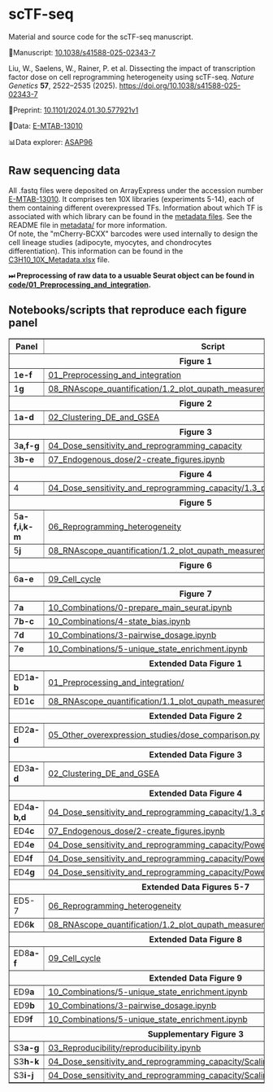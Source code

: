 # scTF-seq
Material and source code for the scTF-seq manuscript. 

📰Manuscript: [10.1038/s41588-025-02343-7](https://www.nature.com/articles/s41588-025-02343-7)

Liu, W., Saelens, W., Rainer, P. et al. Dissecting the impact of transcription factor dose on cell reprogramming heterogeneity using scTF-seq. _Nature Genetics_ **57**, 2522–2535 (2025).  https://doi.org/10.1038/s41588-025-02343-7

📜Preprint: [10.1101/2024.01.30.577921v1](www.biorxiv.org/content/10.1101/2024.01.30.577921v1) 

📅Data: [E-MTAB-13010](https://www.ebi.ac.uk/biostudies/arrayexpress/studies/E-MTAB-13010)

📊Data explorer: [ASAP96](https://asap.epfl.ch/projects/ASAP96)


## Raw sequencing data
All .fastq files were deposited on ArrayExpress under the accession number [E-MTAB-13010](https://www.ebi.ac.uk/biostudies/arrayexpress/studies/E-MTAB-13010). It comprises ten 10X libraries (experiments 5-14), each of them containing different overexpressed TFs. Information about which TF is associated with which library can be found in the [metadata files](metadata/). See the README file in [metadata/](metadata) for more information.<br/>
Of note, the "mCherry-BCXX" barcodes were used internally to design the cell lineage studies (adipocyte, myocytes, and chondrocytes differentiation). This information can be found in the [C3H10_10X_Metadata.xlsx](metadata/C3H10_10X_Metadata.xlsx) file.

**⏭ Preprocessing of raw data to a usuable Seurat object can be found in [code/01_Preprocessing_and_integration](code/01_Preprocessing_and_integration/).**


## Notebooks/scripts that reproduce each figure panel

<table border="1" cellspacing="100" cellpadding="0" width="100%">
  <thead>
    <tr>
      <th>Panel</th>
      <th>Script</th>
    </tr>
  </thead>
  <tbody>
    <tr><th colspan="2" border="1">Figure 1</th></tr>
    <tr><td>1<strong>e-f</strong></td><td><a href="code/01_Preprocessing_and_integration">01_Preprocessing_and_integration</a></td></tr>
    <tr><td>1<strong>g</strong></td><td><a href="code/08_RNAscope_quantification/1.2_plot_qupath_measurements_KLF4_ESR2.R">08_RNAscope_quantification/1.2_plot_qupath_measurements_KLF4_ESR2.R</a></td></tr>
    <tr><th colspan="2" border="1">Figure 2</th></tr>
    <tr><td>1<strong>a-d</strong></td><td><a href="code/02_Clustering_DE_and_GSEA">02_Clustering_DE_and_GSEA</a></td></tr>
    <tr><th colspan="2" border="1">Figure 3</th></tr>
    <tr><td>3<strong>a,f-g</strong></td><td><a href="code/04_Dose_sensitivity_and_reprogramming_capacity">04_Dose_sensitivity_and_reprogramming_capacity</a></td></tr>
    <tr><td>3<strong>b-e</strong></td><td><a href="code/07_Endogenous_dose/2-create_figures.ipynb">07_Endogenous_dose/2-create_figures.ipynb</a></td></tr>
    <tr><th colspan="2" border="1">Figure 4</th></tr>
    <tr><td>4</td><td><a href="code/04_Dose_sensitivity_and_reprogramming_capacity/1.3_protein_features_enrichment.R">04_Dose_sensitivity_and_reprogramming_capacity/1.3_protein_features_enrichment.R</a></td></tr>
    <tr><th colspan="2" border="1">Figure 5</th></tr>
    <tr><td>5<strong>a-f,i,k-m</strong></td><td><a href="code/06_Reprogramming_heterogeneity">06_Reprogramming_heterogeneity</a></td></tr>
    <tr><td>5<strong>j</strong></td><td><a href="code/08_RNAscope_quantification/1.2_plot_qupath_measurements_KLF4_ESR2.R">08_RNAscope_quantification/1.2_plot_qupath_measurements_KLF4_ESR2.R</a></td></tr>
    <tr><th colspan="2" border="1">Figure 6</th></tr>
    <tr><td>6<strong>a-e</strong></td><td><a href="code/09_Cell_cycle">09_Cell_cycle</a></td></tr>
    <tr><th colspan="2" border="1">Figure 7</th></tr>
    <tr><td>7<strong>a</strong></td><td><a href="code/10_Combinations/0-prepare_main_seurat.ipynb">10_Combinations/0-prepare_main_seurat.ipynb</a></td></tr>
    <tr><td>7<strong>b-c</strong></td><td><a href="code/10_Combinations/4-state_bias.ipynb">10_Combinations/4-state_bias.ipynb</a></td></tr>
    <tr><td>7<strong>d</strong></td><td><a href="code/10_Combinations/3-pairwise_dosage.ipynb">10_Combinations/3-pairwise_dosage.ipynb</a></td></tr>
    <tr><td>7<strong>e</strong></td><td><a href="code/10_Combinations/5-unique_state_enrichment.ipynb">10_Combinations/5-unique_state_enrichment.ipynb</a></td></tr>
    <tr><th colspan="2" border="1">Extended Data Figure 1</th></tr>
    <tr><td>ED1<strong>a-b</strong></td><td><a href="code/01_Preprocessing_and_integration/">01_Preprocessing_and_integration/</a></td></tr>
    <tr><td>ED1<strong>c</strong></td><td><a href="code/08_RNAscope_quantification/1.1_plot_qupath_measurements_mCherry.R">08_RNAscope_quantification/1.1_plot_qupath_measurements_mCherry.R</a></td></tr>
    <tr><th colspan="2" border="1">Extended Data Figure 2</th></tr>
    <tr><td>ED2<strong>a-d</strong></td><td><a href="code/05_Other_overexpression_studies/dose_comparison.py">05_Other_overexpression_studies/dose_comparison.py</a></td></tr>
    <tr><th colspan="2" border="1">Extended Data Figure 3</th></tr>
    <tr><td>ED3<strong>a-d</strong></td><td><a href="code/02_Clustering_DE_and_GSEA/">02_Clustering_DE_and_GSEA</a></td></tr>
    <tr><th colspan="2" border="1">Extended Data Figure 4</th></tr>
    <tr><td>ED4<strong>a-b,d</strong></td><td><a href="code/04_Dose_sensitivity_and_reprogramming_capacity/1.3_protein_features_enrichment.R">04_Dose_sensitivity_and_reprogramming_capacity/1.3_protein_features_enrichment.R</a></td></tr>
    <tr><td>ED4<strong>c</strong></td><td><a href="code/07_Endogenous_dose/2-create_figures.ipynb">07_Endogenous_dose/2-create_figures.ipynb</a></td></tr>
    <tr><td>ED4<strong>e</strong></td><td><a href="code/04_Dose_sensitivity_and_reprogramming_capacity/Power/power.ipynb">04_Dose_sensitivity_and_reprogramming_capacity/Power/power.ipynb</a></td></tr>
    <tr><td>ED4<strong>f</strong></td><td><a href="code/04_Dose_sensitivity_and_reprogramming_capacity/Power/power.ipynb">04_Dose_sensitivity_and_reprogramming_capacity/Power/power.ipynb</a></td></tr>
    <tr><td>ED4<strong>g</strong></td><td><a href="code/04_Dose_sensitivity_and_reprogramming_capacity/Power/power.ipynb">04_Dose_sensitivity_and_reprogramming_capacity/Power/power.ipynb</a></td></tr>
    <tr><th colspan="2" border="1">Extended Data Figures 5-7</th></tr>
    <tr><td>ED5-7<strong></strong></td><td><a href="code/06_Reprogramming_heterogeneity">06_Reprogramming_heterogeneity</a></td></tr>
    <tr><td>ED6<strong>k</strong></td><td><a href="code/08_RNAscope_quantification/1.2_plot_qupath_measurements_KLF4_ESR2.R">08_RNAscope_quantification/1.2_plot_qupath_measurements_KLF4_ESR2.R</a></td></tr>
    <tr><th colspan="2" border="1">Extended Data Figure 8</th></tr>
    <tr><td>ED8<strong>a-f</strong></td><td><a href="code/09_Cell_cycle">09_Cell_cycle</a></td></tr>
    <tr><th colspan="2" border="1">Extended Data Figure 9</th></tr>
    <tr><td>ED9<strong>a</strong></td><td><a href="code/10_Combinations/5-unique_state_enrichment.ipynb">10_Combinations/5-unique_state_enrichment.ipynb</a></td></tr>
    <tr><td>ED9<strong>b</strong></td><td><a href="code/10_Combinations/3-pairwise_dosage.ipynb">10_Combinations/3-pairwise_dosage.ipynb</a></td></tr>
    <tr><td>ED9<strong>f</strong></td><td><a href="code/10_Combinations/5-unique_state_enrichment.ipynb">10_Combinations/5-unique_state_enrichment.ipynb</a></td></tr>
    <tr><th colspan="2" border="1">Supplementary Figure 3</th></tr>
    <tr><td>S3<strong>a-g</strong></td><td><a href="code/03_Reproducibility/reproducibility.ipynb">03_Reproducibility/reproducibility.ipynb</a></td></tr>
    <tr><td>S3<strong>h-k</strong></td><td><a href="code/04_Dose_sensitivity_and_reprogramming_capacity/Scaling/scaling.ipynb">04_Dose_sensitivity_and_reprogramming_capacity/Scaling/scaling.ipynb</a></td></tr>
    <tr><td>S3<strong>i-j</strong></td><td><a href="code/04_Dose_sensitivity_and_reprogramming_capacity/Scaling/scaling.ipynb">04_Dose_sensitivity_and_reprogramming_capacity/Scaling/scaling.ipynb</a></td></tr>
  </tbody>
</table>
